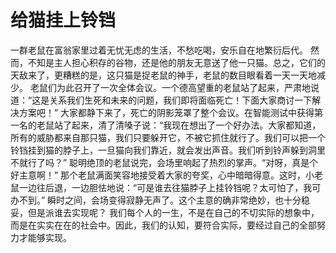 # 给猫挂上铃铛
一群老鼠在富翁家里过着无忧无虑的生活，不愁吃喝，安乐自在地繁衍后代。 
然而，不知是主人担心积存的谷物，还是他的朋友无意送了他一只猫。总之，它们的天敌来了，更糟糕的是，这只猫是捉老鼠的神手，老鼠的数目眼看着一天一天地减少。 
老鼠们为此召开了一次全体会议。一个德高望重的老鼠站了起来，严肃地说道：“这是关系我们生死和未来的问题，我们即将面临死亡！下面大家商讨一下解决方案吧！” 
大家都静下来了，死亡的阴影笼罩了整个会议。在智能测试中获得第一名的老鼠站了起来，清了清嗓子说：“我现在想出了一个好办法。大家都知道，所有的威胁都来自那只猫，我们只要躲开它，不被它抓住就行了。我们可以把一个铃铛挂到猫的脖子上，一旦猫向我们靠近，就会发出声音。我们听到铃声躲到洞里不就行了吗？” 
聪明绝顶的老鼠说完，会场里响起了热烈的掌声。“对呀，真是个好主意啊！” 
那个老鼠满面笑容地接受着大家的夸奖，心中暗暗得意。这时，小老鼠一边往后退，一边胆怯地说：“可是谁去往猫脖子上挂铃铛呢？太可怕了，我可办不到。” 
瞬时之间，会场变得寂静无声了。这个主意的确非常绝妙，也十分稳妥，但是派谁去实现呢？ 
我们每个人的一生，不是在自己的不切实际的想象中，而是在实实在在的社会中。因此，我们的认知，要符合实际，要经过自己的全部努力才能够实现。
  